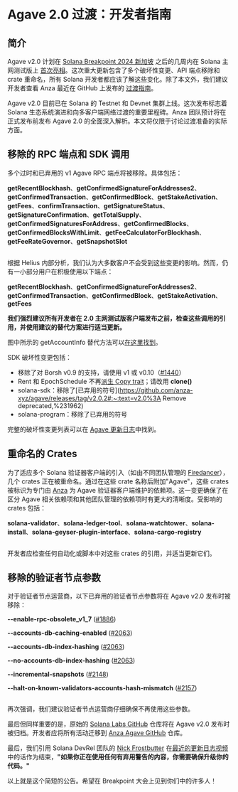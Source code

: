 # Agave 2.0 过渡：开发者指南

## 简介

Agave v2.0 计划在 [Solana Breakpoint 2024 新加坡](https://solana.com/breakpoint) 之后的几周内在 Solana 主网测试版上 [首次亮相](https://github.com/anza-xyz/agave/wiki/v2.0-Release-Schedule)。这次重大更新包含了多个破坏性变更、API 端点移除和 crate 重命名，所有 Solana 开发者都应该了解这些变化。除了本文外，我们建议开发者查看 Anza 最近在 GitHub 上发布的 [过渡指南](https://github.com/anza-xyz/agave/wiki/Agave-v2.0-Transition-Guide)。

Agave v2.0 目前已在 Solana 的 Testnet 和 Devnet 集群上线。这次发布标志着 Solana 生态系统演进和向多客户端网络过渡的重要里程碑。Anza 团队预计将在正式发布前发布 Agave 2.0 的全面深入解析。本文将仅限于讨论过渡准备的实际方面。

## 移除的 RPC 端点和 SDK 调用

多个过时和已弃用的 v1 Agave RPC 端点将被移除。具体包括：

**getRecentBlockhash**、**getConfirmedSignatureForAddresses2**、**getConfirmedTransaction**、**getConfirmedBlock**、**getStakeActivation**、**getFees**、**confirmTransaction**、**getSignatureStatus**、**getSignatureConfirmation**、**getTotalSupply**、**getConfirmedSignaturesForAddress**、**getConfirmedBlocks**、**getConfirmedBlocksWithLimit**、**getFeeCalculatorForBlockhash**、**getFeeRateGovernor**、**getSnapshotSlot**

<img src="https://cdn.prod.website-files.com/641ba798c17bb180d832b666/66cec83a1a96f4775c32312e_AD_4nXdxz0cIGoVEv-O8WlwJr2U8t-7jZPT0OseawvWW57Yg9cFI84CKw3Obnd4LzAoniyFHZHwroM9luvgFc7indGq3P1vWKbJJQxi8RQV8ZQZtwol_Og-u83L5nqipcuaP-DhttKHrzm6Kd6Ka4q6zDOuy9wYe.png" loading="lazy" alt="">

根据 Helius 内部分析，我们认为大多数客户不会受到这些变更的影响。然而，仍有一小部分用户在积极使用以下端点：

**getRecentBlockhash**、**getConfirmedSignatureForAddresses2**、**getConfirmedTransaction**、**getConfirmedBlock**、**getStakeActivation**、**getFees**

**我们强烈建议所有开发者在 2.0 主网测试版客户端发布之前，检查这些调用的引用，并使用建议的替代方案进行适当更新。**

图中所示的 getAccountInfo 替代方法可以[在这里找到](https://solana.stackexchange.com/questions/15710/the-alternative-method-to-get-the-stake-account-status-since-getstakeactivation)。

SDK 破坏性变更包括：

- 移除了对 Borsh v0.9 的支持，请使用 v1 或 v0.10（[#1440](https://github.com/anza-xyz/agave/pull/1440)）
- Rent 和 EpochSchedule 不再[派生 Copy trait](https://github.com/solana-labs/solana/pull/32767)；请改用 **clone()**
- solana-sdk：移除了[已弃用的符号](https://github.com/anza-xyz/agave/releases/tag/v2.0.2#:~:text=v2.0%3A Remove deprecated,%231962)
- solana-program：移除了已弃用的符号

完整的破坏性变更列表可以在 [Agave 更新日志](https://github.com/anza-xyz/agave/blob/v2.0/CHANGELOG.md#200)中找到。

## 重命名的 Crates

为了适应多个 Solana 验证器客户端的引入（如由不同团队管理的 [Firedancer](https://www.helius.dev/blog/what-is-firedancer)），几个 crates 正在被重命名。通过在这些 crate 名称后附加"Agave"，这些 crates 被标识为专门由 [Anza](https://www.anza.xyz/) 为 Agave 验证器客户端维护的依赖项。这一变更确保了在区分 Agave 相关依赖项和其他团队管理的依赖项时有更大的清晰度。受影响的 crates 包括：

**solana-validator**、**solana-ledger-tool**、**solana-watchtower**、**solana-install**、**solana-geyser-plugin-interface**、**solana-cargo-registry**

<img src="https://cdn.prod.website-files.com/641ba798c17bb180d832b666/66cec83bb17ca6be7d3c312f_AD_4nXdsR9MQUNDpsL_JQs4sjefy6YNVG_XntMmjwWl7EhtXHEm47QQAZlS51Aakv1kNmW3EY6si2oLJ9DK3ShIbQy6kACKhdH4gZvhcHgA5pDeF1XWdCVFm4SkJiT6MmtPJRb28fIjpu4ZJ-bFvC_y02gpCiSg.png" loading="lazy" alt="">

开发者应检查任何自动化或脚本中对这些 crates 的引用，并适当更新它们。

## 移除的验证者节点参数

对于验证者节点运营商，以下已弃用的验证者节点参数将在 Agave v2.0 发布时被移除：

**--enable-rpc-obsolete_v1_7** ([#1886](https://github.com/anza-xyz/agave/pull/1886))

**--accounts-db-caching-enabled** ([#2063](https://github.com/anza-xyz/agave/pull/2063))

**--accounts-db-index-hashing** ([#2063](https://github.com/anza-xyz/agave/pull/2063))

**--no-accounts-db-index-hashing** ([#2063](https://github.com/anza-xyz/agave/pull/2063))

**--incremental-snapshots** ([#2148](https://github.com/anza-xyz/agave/pull/2148))

**--halt-on-known-validators-accounts-hash-mismatch** ([#2157](https://github.com/anza-xyz/agave/pull/2157))

<img src="https://cdn.prod.website-files.com/641ba798c17bb180d832b666/66cec83b0697e87b5c3fb540_AD_4nXdyWXxYadffu2rXZwNloLvC6SdFElMfToqtTdr0qsRUL9b0U8SkDAXh_6IJknqf7XVHyWGIHsnC1xdEXroavO0tiAO_2AMFfZEqFmfTTcUcEJKv4vgd1_A-TV4TzuoyAC0qEVIyp9Mzw994Dp7hU0EB2bmk.png" loading="lazy" alt="">

再次强调，我们建议验证者节点运营商仔细确保不再使用这些参数。

最后但同样重要的是，原始的 [Solana Labs GitHub](https://github.com/solana-labs/solana) 仓库将在 Agave v2.0 发布时被归档。开发者应将所有活动迁移到 [Anza Agave GitHub](https://github.com/anza-xyz/agave) 仓库。

最后，我们引用 Solana DevRel 团队的 [Nick Frostbutter](https://x.com/nickfrosty) 在[最近的更新日志视频](https://youtu.be/E480E-OUT5o?si=yKr2bMJfayL4kybu&t=27)中的话作为结束，**"如果你正在使用任何有弃用警告的内容，你需要确保升级你的代码。"**

以上就是这个简短的公告。希望在 Breakpoint 大会上见到你们中的许多人！
